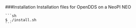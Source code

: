 ###Installation
Installation files for OpenDDS on a NeoPI NEO

    ```sh
    $ ./install.sh
    ```

